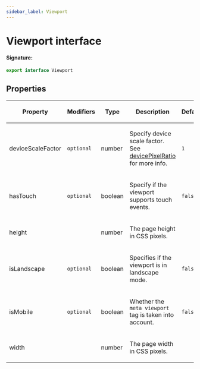 ```yaml
---
sidebar_label: Viewport
---
```


# Viewport interface

#### Signature:

```typescript
export interface Viewport
```

## Properties

<table><thead><tr><th>

Property

</th><th>

Modifiers

</th><th>

Type

</th><th>

Description

</th><th>

Default

</th></tr></thead>
<tbody><tr><td>

<p id="devicescalefactor">deviceScaleFactor</p>

</td><td>

`optional`

</td><td>

number

</td><td>

Specify device scale factor. See [devicePixelRatio](https://developer.mozilla.org/en-US/docs/Web/API/Window/devicePixelRatio) for more info.

</td><td>

`1`

</td></tr>
<tr><td>

<p id="hastouch">hasTouch</p>

</td><td>

`optional`

</td><td>

boolean

</td><td>

Specify if the viewport supports touch events.

</td><td>

`false`

</td></tr>
<tr><td>

<p id="height">height</p>

</td><td>

</td><td>

number

</td><td>

The page height in CSS pixels.

</td><td>

</td></tr>
<tr><td>

<p id="islandscape">isLandscape</p>

</td><td>

`optional`

</td><td>

boolean

</td><td>

Specifies if the viewport is in landscape mode.

</td><td>

`false`

</td></tr>
<tr><td>

<p id="ismobile">isMobile</p>

</td><td>

`optional`

</td><td>

boolean

</td><td>

Whether the `meta viewport` tag is taken into account.

</td><td>

`false`

</td></tr>
<tr><td>

<p id="width">width</p>

</td><td>

</td><td>

number

</td><td>

The page width in CSS pixels.

</td><td>

</td></tr>
</tbody></table>
